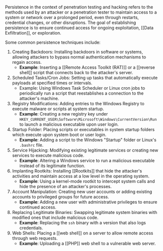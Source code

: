 Persistence in the context of penetration testing and hacking refers to the methods used by an attacker or a penetration tester to maintain access to a system or network over a prolonged period, even through restarts, credential changes, or other disruptions. The goal of establishing persistence is to ensure continued access for ongoing exploitation, [[Data Exfiltration]], or exploration.

Some common persistence techniques include:

1. Creating Backdoors: Installing backdoors in software or systems, allowing attackers to bypass normal authentication mechanisms to regain access.
    - **Example**: Inserting a [[Remote Access Toolkit (RAT)]] or a [[reverse shell]] script that connects back to the attacker's server.
2. Scheduled Tasks/Cron Jobs: Setting up tasks that automatically execute payloads at specified times or intervals.
    - Example: Using Windows Task Scheduler or Linux cron jobs to periodically run a script that reestablishes a connection to the attacker's machine.
3. Registry Modifications: Adding entries to the Windows Registry to execute malware or scripts at system startup.
    - **Example**: Creating a new registry key under `HKEY_CURRENT_USER\Software\Microsoft\Windows\CurrentVersion\Run` to launch a malicious executable upon user login.
4. Startup Folder: Placing scripts or executables in system startup folders which execute upon system boot or user login.
    - **Example**: Adding a script to the Windows "Startup" folder or Linux's `.bashrc` file.
5. Service Hijacking: Modifying existing legitimate services or creating new services to execute malicious code.
    - **Example**: Altering a Windows service to run a malicious executable instead of its legitimate function.
6. Implanting Rootkits: Installing [[Rootkits]] that hide the attacker's activities and maintain access at a low level in the operating system.
    - **Example**: Using a kernel-mode rootkit to intercept system calls and hide the presence of an attacker's processes.
7. Account Manipulation: Creating new user accounts or adding existing accounts to privileged groups for future access.
    - **Example**: Adding a new user with administrative privileges to ensure continued access.
8. Replacing Legitimate Binaries: Swapping legitimate system binaries with modified ones that include malicious code.
    - **Example**: Replacing the `ssh` binary with a version that also logs credentials.
9. Web Shells: Placing a [[web shell]] on a server to allow remote access through web requests.
    - **Example**: Uploading a [[PHP]] web shell to a vulnerable web server.